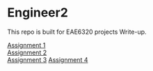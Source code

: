 # Engineer2

This repo is built for EAE6320 projects Write-up.

[Assignment 1](https://xingnanchen.github.io/Engineer2/Assignment01)  
[Assignment 2](https://xingnanchen.github.io/Engineer2/Assignment02)  
[Assignment 3](https://xingnanchen.github.io/Engineer2/Assignment03)
[Assignment 4](https://xingnanchen.github.io/Engineer2/Assignment04)


